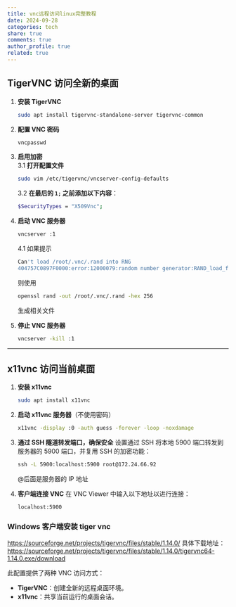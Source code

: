 ```yaml
---
title: vnc远程访问linux完整教程
date: 2024-09-28
categories: tech
share: true
comments: true
author_profile: true
related: true
---
```


## TigerVNC 访问全新的桌面

1. **安装 TigerVNC**

   ```bash
   sudo apt install tigervnc-standalone-server tigervnc-common
   ```

2. **配置 VNC 密码**

   ```bash
   vncpasswd
   ```

3. **启用加密**  
   3.1 **打开配置文件**

   ```bash
   sudo vim /etc/tigervnc/vncserver-config-defaults
   ```

   3.2 **在最后的 `1;` 之前添加以下内容**：

   ```bash
   $SecurityTypes = "X509Vnc";
   ```

4. **启动 VNC 服务器**

   ```bash
   vncserver :1
   ```

   4.1
   如果提示

   ```sh
   Can't load /root/.vnc/.rand into RNG
   404757C0897F0000:error:12000079:random number generator:RAND_load_file:Cannot open file:../crypto/rand/randfile.c:106:Filename=/root/.vnc/.rand
   ```

   则使用

   ```bash
   openssl rand -out /root/.vnc/.rand -hex 256
   ```

   生成相关文件

5. **停止 VNC 服务器**

   ```bash
   vncserver -kill :1
   ```

---

## x11vnc 访问当前桌面

1. **安装 x11vnc**

   ```bash
   sudo apt install x11vnc
   ```

2. **启动 x11vnc 服务器**（不使用密码）

   ```bash
   x11vnc -display :0 -auth guess -forever -loop -noxdamage
   ```

3. **通过 SSH 隧道转发端口，确保安全**
   设置通过 SSH 将本地 5900 端口转发到服务器的 5900 端口，并复用 SSH 的加密功能：

   ```cmd
   ssh -L 5900:localhost:5900 root@172.24.66.92
   ```

   @后面是服务器的 IP 地址

4. **客户端连接 VNC**
   在 VNC Viewer 中输入以下地址以进行连接：

   ```sh
   localhost:5900
   ```

### Windows 客户端安装 tiger vnc

https://sourceforge.net/projects/tigervnc/files/stable/1.14.0/
具体下载地址：
https://sourceforge.net/projects/tigervnc/files/stable/1.14.0/tigervnc64-1.14.0.exe/download

此配置提供了两种 VNC 访问方式：

- **TigerVNC**：创建全新的远程桌面环境。
- **x11vnc**：共享当前运行的桌面会话。

```

```
